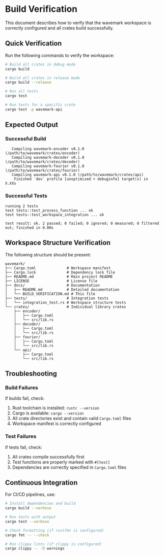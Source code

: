 # Build Verification

This document describes how to verify that the wavemark workspace is correctly configured and all crates build successfully.

## Quick Verification

Run the following commands to verify the workspace:

```bash
# Build all crates in debug mode
cargo build

# Build all crates in release mode
cargo build --release

# Run all tests
cargo test

# Run tests for a specific crate
cargo test -p wavemark-api
```

## Expected Output

### Successful Build
```
   Compiling wavemark-encoder v0.1.0 (/path/to/wavemark/crates/encoder)
   Compiling wavemark-decoder v0.1.0 (/path/to/wavemark/crates/decoder)
   Compiling wavemark-fourier v0.1.0 (/path/to/wavemark/crates/fourier)
   Compiling wavemark-api v0.1.0 (/path/to/wavemark/crates/api)
    Finished `dev` profile [unoptimized + debuginfo] target(s) in X.XXs
```

### Successful Tests
```
running 2 tests
test tests::test_process_function ... ok
test tests::test_workspace_integration ... ok

test result: ok. 2 passed; 0 failed; 0 ignored; 0 measured; 0 filtered out; finished in 0.00s
```

## Workspace Structure Verification

The following structure should be present:

```
wavemark/
├── Cargo.toml              # Workspace manifest
├── Cargo.lock              # Dependency lock file
├── README.md               # Main project README
├── LICENSE                 # License file
├── docs/                   # Documentation
│   ├── README.md           # Detailed documentation
│   └── BUILD_VERIFICATION.md # This file
├── tests/                  # Integration tests
│   └── integration_test.rs # Workspace structure tests
└── crates/                 # Individual library crates
    ├── encoder/
    │   ├── Cargo.toml
    │   └── src/lib.rs
    ├── decoder/
    │   ├── Cargo.toml
    │   └── src/lib.rs
    ├── fourier/
    │   ├── Cargo.toml
    │   └── src/lib.rs
    └── api/
        ├── Cargo.toml
        └── src/lib.rs
```

## Troubleshooting

### Build Failures

If builds fail, check:
1. Rust toolchain is installed: `rustc --version`
2. Cargo is available: `cargo --version`
3. All crate directories exist and contain valid `Cargo.toml` files
4. Workspace manifest is correctly configured

### Test Failures

If tests fail, check:
1. All crates compile successfully first
2. Test functions are properly marked with `#[test]`
3. Dependencies are correctly specified in `Cargo.toml` files

## Continuous Integration

For CI/CD pipelines, use:

```bash
# Install dependencies and build
cargo build --verbose

# Run tests with output
cargo test --verbose

# Check formatting (if rustfmt is configured)
cargo fmt -- --check

# Run clippy lints (if clippy is configured)
cargo clippy -- -D warnings
```
